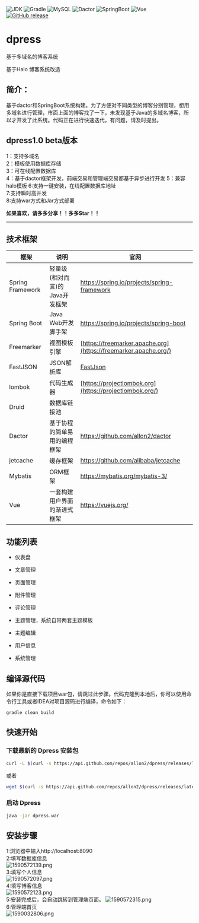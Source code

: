 ![JDK](https://img.shields.io/badge/JDK-1.8-green.svg)  ![Gradle](https://img.shields.io/badge/Gradle-6.2.2-green.svg)  ![MySQL](https://img.shields.io/badge/MySQL-8.0.20-green.svg)  ![Dactor](https://img.shields.io/badge/Dactor-1.1.1-green.svg)  ![SpringBoot](https://img.shields.io/badge/SpringBoot-2.3.0.RELEASE-green.svg)  ![Vue](https://img.shields.io/badge/Vue-2.6.11-green.svg)     
[![GitHub release](https://img.shields.io/github/release/allon2/dpress.svg)](https://github.com/allon2/dpress/releases) 


# dpress
基于多域名的博客系统

基于Halo 博客系统改造

## 简介：

​	基于dactor和SpringBoot系统构建。为了方便对不同类型的博客分别管理，想用多域名进行管理，市面上面的博客找了一下，未发现基于Java的多域名博客，所以才开发了此系统。代码正在进行快速迭代，有问题，请及时提出。

## dpress1.0 beta版本
1：支持多域名  
2：模板使用数据库存储  
3：可在线配置数据库  
4：基于dactor框架开发，前端交易和管理端交易都基于异步进行开发
5：兼容halo模板
6:支持一键安装，在线配置数据库地址  
7:支持瞬时高并发  
8:支持war方式和Jar方式部署  

**如果喜欢，请多多分享！！多多Star！！**

----

## 技术框架

| 框架             | 说明                           | 官网                                                         |
| ---------------- | ------------------------------ | ------------------------------------------------------------ |
| Spring Framework | 轻量级(相对而言)的Java开发框架 | https://spring.io/projects/spring-framework                  |
| Spring Boot      | Java Web开发脚手架             | https://spring.io/projects/spring-boot                       |
| Freemarker       | 视图模板引擎                   | [https://freemarker.apache.org](https://freemarker.apache.org/) |
| FastJSON         | JSON解析库                     | [FastJson](https://github.com/alibaba/fastjson/wiki)         |
| lombok           | 代码生成器                     | [https://projectlombok.org](https://projectlombok.org/)      |
| Druid            | 数据库链接池                   |                                                              |
| Dactor           | 基于协程的简单易用的编程框架   | https://github.com/allon2/dactor                             |
| jetcache         | 缓存框架                       | https://github.com/alibaba/jetcache                          |
| Mybatis          | ORM框架                        | https://mybatis.org/mybatis-3/                               |
| Vue              | 一套构建用户界面的渐进式框架   | https://vuejs.org/                                           |
## 功能列表
- 仪表盘

- 文章管理

- 页面管理

- 附件管理

- 评论管理

- 主题管理，系统自带两套主题模板

- 主题编辑

- 用户信息

- 系统管理

## 编译源代码

  ​		如果你是直接下载项目war包，请跳过此步骤。代码克隆到本地后，你可以使用命令行工具或者IDEA对项目源码进行编译，命令如下：

```
gradle clean build
```


## 快速开始

### 下载最新的 Dpress 安装包

```bash
curl -L $(curl -s https://api.github.com/repos/allon2/dpress/releases/latest | grep 'browser_' | cut -d\" -f4)  --output dpress.war
```

或者

```bash
wget $(curl -s https://api.github.com/repos/allon2/dpress/releases/latest | grep 'browser_' | cut -d\" -f4) -O dpress.war
```

### 启动 Dpress

```bash
java -jar dpress.war
```


## 安装步骤
1:浏览器中输入http://localhost:8090  
2:填写数据库信息  
![1590572139.png](https://i.loli.net/2020/05/27/zQOeJDT2wj4uvVR.png)  
3:填写个人信息  
![1590572097.png](https://i.loli.net/2020/05/27/4r7ban16vsQUjyf.png)  
4:填写博客信息  
![1590572123.png](https://i.loli.net/2020/05/27/s6r7Jkujx9YTv8o.png)    
5:安装完成后，会自动跳转到管理端页面。
![1590572315.png](https://i.loli.net/2020/05/27/WnI5KM3Dh9J62kN.png)     
6:管理端首页  
![1590032806.png](https://i.loli.net/2020/05/21/sltjYrxIEbJZpa4.png)    




